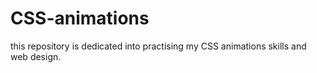 # CSS-animations
this repository is dedicated into practising my CSS animations skills and web design.
